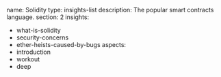 name: Solidity
type: insights-list
description: The popular smart contracts language.
section: 2
insights:
  - what-is-solidity
  - security-concerns
  - ether-heists-caused-by-bugs
aspects:
  - introduction
  - workout
  - deep
